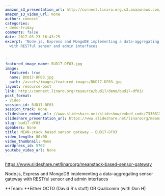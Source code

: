 ```yaml
---
amazon_s3_presentation_url: http://connect.linaro.org.s3.amazonaws.com/bud17/Presentations/BUD17-DF03.pdf
amazon_s3_video_url: None
author: connect
categories:
- demo-friday
comments: false
date: 2017-03-23 16:43:25
excerpt: 'Node.js, Express and MongoDB implementing a data-aggregating sensor gateway
  with RESTful sensor and admin interfaces


'
featured_image_name: BUD17-DF03.jpg
image:
  featured: true
  name: BUD17-DF03.jpg
  path: /assets/images/featured-images/BUD17-DF03.jpg
layout: resource-post
link: http://connect.linaro.org/resource/bud17/demo/bud17-df03/
post_format:
- Video
session_id: BUD17-DF03
session_track: None
slideshare_embed_url: //www.slideshare.net/slideshow/embed_code/73368132
slideshare_presentation_url: https://www.slideshare.net/linaroorg/meanstack-based-sensor-gateway
slug: bud17-df03
speakers: None
title: MEAN-stack based sensor gateway - BUD17-DF03
video_length: 00:00
video_thumbnail: None
wordpress_id: 5702
youtube_video_url: None
---
```


https://www.slideshare.net/linaroorg/meanstack-based-sensor-gateway

Node.js, Express and MongoDB implementing a data-aggregating sensor gateway with RESTful sensor and admin interfaces

**Team: **Either OCTO (David R's stuff) OR Qualcomm (with Don H)